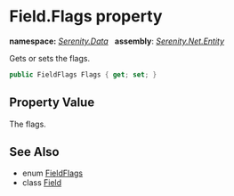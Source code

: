 # Field.Flags property
**namespace:** *[Serenity.Data](../../README.md#serenity.data-namespace)*   **assembly**: *[Serenity.Net.Entity](../../README.md)*

Gets or sets the flags.

```csharp
public FieldFlags Flags { get; set; }
```

## Property Value

The flags.

## See Also

* enum [FieldFlags](../Serenity.Net.Data/../FieldFlags.md)
* class [Field](../Field.md)